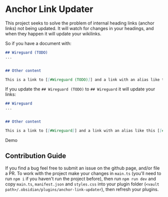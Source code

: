 # Anchor Link Updater

This project seeks to solve the problem of internal heading links (anchor links) not being updated. It will watch for changes in your headings, and when they happen it will update your wikilinks. 

So if you have a document with:

```md
## Wireguard (TODO)
...


## Other content

This is a link to [[#Wireguard (TODO)]] and a link with an alias like this [[#Wireguard (TODO)|Wireguard]].
```

If you update the `## Wireguard (TODO)` to `## Wireguard` it will update your links:

```md
## Wireguard
...


## Other content

This is a link to [[#Wireguard]] and a link with an alias like this [[#Wireguard|Wireguard]].
```

Demo

[](./docs/demo.gif)

## Contribution Guide

If you find a bug feel free to submit an issue on the github page, and/or file a PR. To work with the project make your changes in `main.ts` (you'll need to run `npm i` if you haven't run the project before), then run `npm run dev` and copy `main.ts`, `manifest.json` and `styles.css` into your plugin folder (`<vault path>/.obsidian/plugins/anchor-link-updater`), then refresh your plugins.
